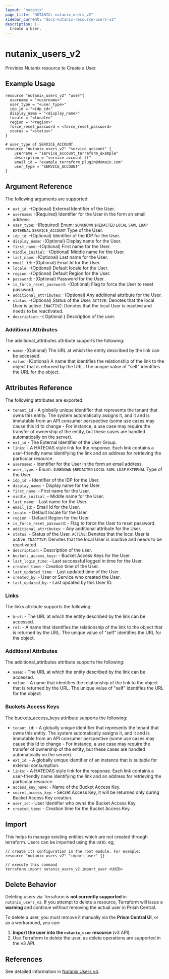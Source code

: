 ```yaml
---
layout: "nutanix"
page_title: "NUTANIX: nutanix_users_v2"
sidebar_current: "docs-nutanix-resource-users-v2"
description: |-
  Create a User.
---
```


# nutanix_users_v2

Provides Nutanix resource to Create a User.

## Example Usage
```hcl
resource "nutanix_users_v2" "user"{
  username = "<username>"
  user_type = "<user_type>"
  idp_id = "<idp_id>"
  display_name = "<display_name>"
  locale = "<locale>"
  region = "<region>"
  force_reset_password = <force_reset_password>
  status = "<status>"
}

# user_type of SERVICE_ACCOUNT
resource "nutanix_users_v2" "service_account" {
	username = "service_account_terraform_example"
	description = "service account tf"
	email_id = "example_terraform_plugin@domain.com"
	user_type = "SERVICE_ACCOUNT"
}
```

##  Argument Reference

The following arguments are supported:

* `ext_id`: -(Optional) External Identifier of the User.
* `username`: -(Required) Identifier for the User in the form an email address.
* `user_type`: -(Required) Enum: `$UNKNOWN` `$REDACTED` `LOCAL` `SAML` `LDAP` `EXTERNAL` `SERVICE_ACCOUNT`
Type of the User.
* `idp_id`: -(Optional) Identifier of the IDP for the User.
* `display_name`: -(Optional) Display name for the User.
* `first_name`: -(Optional) First name for the User.
* `middle_initial`: -(Optional) Middle name for the User.
* `last_name`: -(Optional) Last name for the User.
* `email_id`: -(Optional) Email Id for the User.
* `locale`: -(Optional) Default locale for the User.
* `region`: -(Optional) Default Region for the User.
* `password`: -(Optional) Password for the User.
* `is_force_reset_password`: -(Optional) Flag to force the User to reset password.
* `additional_attributes`: -(Optional)  Any additional attribute for the User.
* `status`: -(Optional) Status of the User. `ACTIVE`: Denotes that the local User is active. `INACTIVE`: Denotes that the local User is inactive and needs to be reactivated.
* `description`: -( Optional ) Description of the user.

### Additional Attributes

The additional_attributes attribute supports the following:

* `name`: -(Optional) The URL at which the entity described by the link can be accessed.
* `value`: -(Optional) A name that identifies the relationship of the link to the object that is returned by the URL. The unique value of "self" identifies the URL for the object.


## Attributes Reference
The following attributes are exported:

* `tenant_id` - A globally unique identifier that represents the tenant that owns this entity. The system automatically assigns it, and it and is immutable from an API consumer perspective (some use cases may cause this Id to change - For instance, a use case may require the transfer of ownership of the entity, but these cases are handled automatically on the server).
* `ext_id` - The External Identifier of the User Group.
* `links`: - A HATEOAS style link for the response. Each link contains a user-friendly name identifying the link and an address for retrieving the particular resource.
* `username`: - Identifier for the User in the form an email address.
* `user_type`: - Enum: `$UNKNOWN` `$REDACTED` `LOCAL` `SAML` `LDAP` `EXTERNAL`
Type of the User.
* `idp_id`: - Identifier of the IDP for the User.
* `display_name`: - Display name for the User.
* `first_name`: - First name for the User.
* `middle_initial`: - Middle name for the User.
* `last_name`: - Last name for the User.
* `email_id`: - Email Id for the User.
* `locale`: - Default locale for the User.
* `region`: - Default Region for the User.
* `is_force_reset_password`: - Flag to force the User to reset password.
* `additional_attributes`: -  Any additional attribute for the User.
* `status`: - Status of the User. `ACTIVE`: Denotes that the local User is active. `INACTIVE`: Denotes that the local User is inactive and needs to be reactivated.
* `description`: - Description of the user.
* `buckets_access_keys`: - Bucket Access Keys for the User.
* `last_login_time`: - Last successful logged in time for the User.
* `created_time`: - Creation time of the User.
* `last_updated_time`: - Last updated time of the User.
* `created_by`: - User or Service who created the User.
* `last_updated_by`: - Last updated by this User ID.


### Links

The links attribute supports the following:

* `href`: - The URL at which the entity described by the link can be accessed.
* `rel`: - A name that identifies the relationship of the link to the object that is returned by the URL. The unique value of "self" identifies the URL for the object.


### Additional Attributes

The additional_attributes attribute supports the following:

* `name`: - The URL at which the entity described by the link can be accessed.
* `value`: - A name that identifies the relationship of the link to the object that is returned by the URL. The unique value of "self" identifies the URL for the object.

### Buckets Access Keys

The buckets_access_keys attribute supports the following:

* `tenant_id`: - A globally unique identifier that represents the tenant that owns this entity. The system automatically assigns it, and it and is immutable from an API consumer perspective (some use cases may cause this Id to change - For instance, a use case may require the transfer of ownership of the entity, but these cases are handled automatically on the server).
* `ext_id`: - A globally unique identifier of an instance that is suitable for external consumption.
* `links`: - A HATEOAS style link for the response. Each link contains a user-friendly name identifying the link and an address for retrieving the particular resource.
* `access_key_name`: - Name of the Bucket Access Key.
* `secret_access_key`: - Secret Access Key, it will be returned only during Bucket Access Key creation.
* `user_id`: - User Identifier who owns the Bucket Access Key.
* `created_time`: - Creation time for the Bucket Access Key.

## Import

This helps to manage existing entities which are not created through terraform. Users can be imported using the `UUID`.  eg,
```hcl
// create its configuration in the root module. For example:
resource "nutanix_users_v2" "import_user" {}

// execute this command
terraform import nutanix_users_v2.import_user <UUID>
```

## Delete Behavior

Deleting users via Terraform is **not currently supported** in `nutanix_users_v2`.
If you attempt to delete a resource, Terraform will issue a **warning** and continue without removing the actual user in Prism Central.

To delete a user, you must remove it manually via the **Prism Central UI**, or as a workaround, you can:

1. **Import the user into the `nutanix_user` resource** (v3 API).
2. Use Terraform to delete the user, as delete operations are supported in the v3 API.


## References
See detailed information in [Nutanix Users v4](https://developers.nutanix.com/api-reference?namespace=iam&version=v4.0#tag/Users/operation/createUser).
